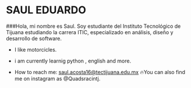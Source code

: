 # SAUL EDUARDO
###Hola, mi nombre es Saul. Soy estudiante del Instituto Tecnológico de Tijuana estudiando la carrera ITIC, especializado en análisis, diseño y desarrollo de software.

- I like motorcicles.
- i am currently learnig python , english and more.

- How to reach me: saul.acosta16@tectijuana.edu.mx
🔥You can also find me on instagram as  @Quadsracintj.
